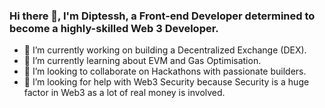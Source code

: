### Hi there 👋, I'm Diptessh, a Front-end Developer determined to become a highly-skilled Web 3 Developer.
- 🔭 I’m currently working on building a Decentralized Exchange (DEX). 
- 🌱 I’m currently learning about EVM and Gas Optimisation. 
- 👯 I’m looking to collaborate on Hackathons with passionate builders. 
- 🤔 I’m looking for help with Web3 Security because Security is a huge factor in Web3 as a lot of real money is involved. 

<!--
**diptesshjaiin/diptesshjaiin** is a ✨ _special_ ✨ repository because its `README.md` (this file) appears on your GitHub profile.

Here are some ideas to get you started:

- 🔭 I’m currently working on building a Decentralized Exchange (DEX). 
- 🌱 I’m currently learning about EVM and gas optimisation. 
- 👯 I’m looking to collaborate on Hackathons with passionate builders. 
- 🤔 I’m looking for help with Web3 Security because Security is a huge factor in Web3 as a lot of real money is involved. 
